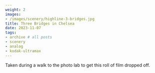 ```yaml
---
weight: 2
images:
- /images/scenery/highline-3-bridges.jpg
title: Three Bridges in Chelsea
date: 2023-11-07
tags:
- archive # all posts
- scenery
- analog
- kodak-ultramax
---
```


Taken during a walk to the photo lab to get this roll of film dropped off.

